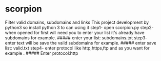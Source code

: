 # scorpion
Filter valid domains, subdomains and links
This project development by python3 so install python 3 to can using it
  step1- open scorpion.py 
  step2- when opened for first will need you to enter your list it's already have subdomains for example.  ##### enter your list: subdomains.txt
  step3- enter text will be save the valid subdomains for example. ##### enter save list: valid.txt
  step4- enter protocol like http,https,ftp and as you want for example . ##### Enter protocol:http
